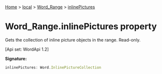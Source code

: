 [Home](./index) &gt; [local](local.md) &gt; [Word\_Range](local.word_range.md) &gt; [inlinePictures](local.word_range.inlinepictures.md)

# Word\_Range.inlinePictures property

Gets the collection of inline picture objects in the range. Read-only. 

 \[Api set: WordApi 1.2\]

**Signature:**
```javascript
inlinePictures: Word.InlinePictureCollection
```

